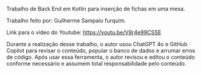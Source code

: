 Trabalho de Back End em Kotlin para inserção de fichas em uma mesa.

Trabalho feito por: Guilherme Sampaio furquim.

Link para o vídeo do Youtube: https://youtu.be/V8r4e99CSSE

Durante a realização desse trabalho, o autor usou ChatGPT 4o e GitHub Copilot para revisar o conteúdo, popular o banco de dados e arrumar erros de código. Após usar essa ferramenta, o autor revisou e editou o conteúdo conforme necessário e assumem total responsabilidade pelo conteúdo.
